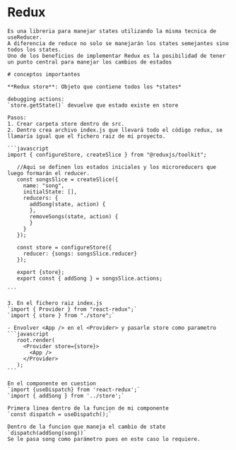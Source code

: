 # Redux
    Es una libreria para manejar states utilizando la misma tecnica de useReducer.
    A diferencia de reduce no solo se manejarán los states semejantes sino todos los states.
    Uno de los beneficios de implementar Redux es la posibilidad de tener un punto central para manejar los cambios de estados

    # conceptos importantes 

    **Redux store**: Objeto que contiene todos los *states*

    debugging actions:
    `store.getState()` devuelve que estado existe en store

    Pasos:
    1. Crear carpeta store dentro de src.
    2. Dentro crea archivo index.js que llevará todo el código redux, se llamaría igual que el fichero raiz de mi proyecto.

    ```javascript
    import { configureStore, createSlice } from "@reduxjs/toolkit";

       //Aqui se definen los estados iniciales y los microreducers que luego formarán el reducer.
       const songsSlice = createSlice({
         name: "song",
         initialState: [],
         reducers: {
           addSong(state, action) {
           },
           removeSongs(state, action) {
           }
         }
       });

       const store = configureStore({
         reducer: {songs: songsSlice.reducer}
       });

       export {store};
       export const { addSong } = songsSlice.actions;
 
    ``` 

    3. En el fichero raiz index.js
    `import { Provider } from "react-redux";`
    `import { store } from "./store";`

    - Envolver <App /> en el <Provider> y pasarle store como parametro
    ```javascript
       root.render(
         <Provider store={store}>
           <App />
         </Provider>
       );
    ```

    En el componente en cuestion   
    `import {useDispatch} from 'react-redux';`
    `import { addSong } from '../store';`  

    Primera linea dentro de la funcion de mi componente
    `const dispatch = useDispatch();`

    Dentro de la funcion que maneja el cambio de state 
    `dispatch(addSong(song))`
    Se le pasa song como parámetro pues en este caso lo requiere.


  